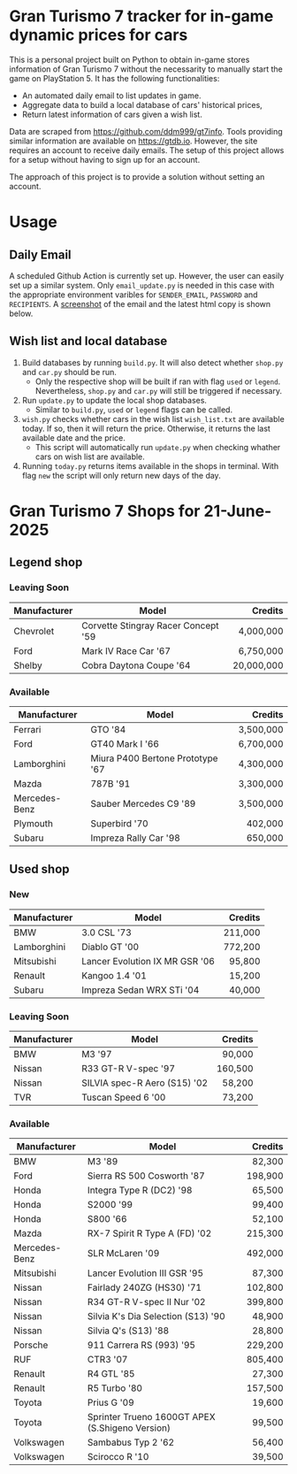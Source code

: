 # Gran Turismo 7 tracker for in-game dynamic prices for cars

This is a personal project built on Python to obtain in-game stores information of Gran Turismo 7 without the necessarity to manually start the game on PlayStation 5. It has the following functionalities:

- An automated daily email to list updates in game.
- Aggregate data to build a local database of cars' historical prices,
- Return latest information of cars given a wish list.

Data are scraped from https://github.com/ddm999/gt7info. Tools providing similar information are available on https://gtdb.io. However, the site requires an account to receive daily emails. The setup of this project allows for a setup without having to sign up for an account.

The approach of this project is to provide a solution without setting an account.

# Usage

## Daily Email

A scheduled Github Action is currently set up. However, the user can easily set up a similar system. Only `email_update.py` is needed in this case with the appropriate environment varibles for `SENDER_EMAIL`, `PASSWORD` and `RECIPIENTS`. A [screenshot](https://raw.githubusercontent.com/marcohoucheng/Gran-Turismo-7-Price-Tracker/main/data/email_screenshot.png) of the email and the latest html copy is shown below.

## Wish list and local database

1. Build databases by running `build.py`. It will also detect whether `shop.py` and `car.py` should be run.
    - Only the respective shop will be built if ran with flag `used` or `legend`. Nevertheless, `shop.py` and `car.py` will still be triggered if necessary.
2. Run `update.py` to update the local shop databases.
    - Similar to `build.py`, `used` or `legend` flags can be called.
3. `wish.py` checks whether cars in the wish list `wish_list.txt` are available today. If so, then it will return the price. Otherwise, it returns the last available date and the price.
    - This script will automatically run `update.py` when checking whather cars on wish list are available.
4. Running `today.py` returns items available in the shops in terminal. With flag `new` the script will only return new days of the day.


# Gran Turismo 7 Shops for 21-June-2025



## Legend shop

### Leaving Soon
 | Manufacturer | Model | Credits |
 | --- | --- | --: |
|Chevrolet|Corvette Stingray Racer Concept '59|4,000,000|
|Ford|Mark IV Race Car '67|6,750,000|
|Shelby|Cobra Daytona Coupe '64|20,000,000|

### Available
 | Manufacturer | Model | Credits |
 | --- | --- | --: |
|Ferrari|GTO '84|3,500,000|
|Ford|GT40 Mark I '66|6,700,000|
|Lamborghini|Miura P400 Bertone Prototype '67|4,300,000|
|Mazda|787B '91|3,300,000|
|Mercedes-Benz|Sauber Mercedes C9 '89|3,500,000|
|Plymouth|Superbird '70|402,000|
|Subaru|Impreza Rally Car '98|650,000|


## Used shop

### New
 | Manufacturer | Model | Credits |
 | --- | --- | --: |
|BMW|3.0 CSL '73|211,000|
|Lamborghini|Diablo GT '00|772,200|
|Mitsubishi|Lancer Evolution IX MR GSR '06|95,800|
|Renault|Kangoo 1.4 '01|15,200|
|Subaru|Impreza Sedan WRX STi '04|40,000|

### Leaving Soon
 | Manufacturer | Model | Credits |
 | --- | --- | --: |
|BMW|M3 '97|90,000|
|Nissan|R33 GT-R V-spec '97|160,500|
|Nissan|SILVIA spec-R Aero (S15) '02|58,200|
|TVR|Tuscan Speed 6 '00|73,200|

### Available
 | Manufacturer | Model | Credits |
 | --- | --- | --: |
|BMW|M3 '89|82,300|
|Ford|Sierra RS 500 Cosworth '87|198,900|
|Honda|Integra Type R (DC2) '98|65,500|
|Honda|S2000 '99|99,400|
|Honda|S800 '66|52,100|
|Mazda|RX-7 Spirit R Type A (FD) '02|215,300|
|Mercedes-Benz|SLR McLaren '09|492,000|
|Mitsubishi|Lancer Evolution III GSR '95|87,300|
|Nissan|Fairlady 240ZG (HS30) '71|102,800|
|Nissan|R34 GT-R V-spec II Nur '02|399,800|
|Nissan|Silvia K's Dia Selection (S13) '90|48,900|
|Nissan|Silvia Q's (S13) '88|28,800|
|Porsche|911 Carrera RS (993) '95|229,200|
|RUF|CTR3 '07|805,400|
|Renault|R4 GTL '85|27,300|
|Renault|R5 Turbo '80|157,500|
|Toyota|Prius G '09|19,600|
|Toyota|Sprinter Trueno 1600GT APEX (S.Shigeno Version)|99,500|
|Volkswagen|Sambabus Typ 2 '62|56,400|
|Volkswagen|Scirocco R '10|39,500|
